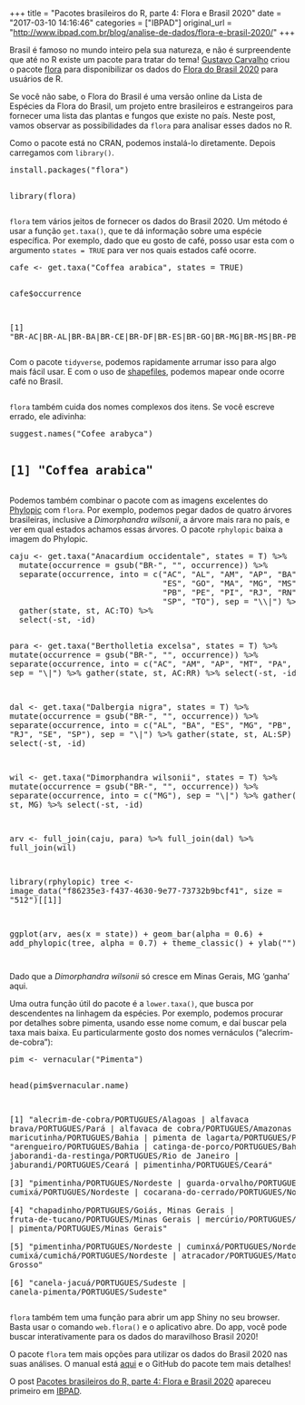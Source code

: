 +++
title = "Pacotes brasileiros do R, parte 4: Flora e Brasil 2020"
date = "2017-03-10 14:16:46"
categories = ["IBPAD"]
original_url = "http://www.ibpad.com.br/blog/analise-de-dados/flora-e-brasil-2020/"
+++

<p>
Brasil é famoso no mundo inteiro pela sua natureza, e não é
surpreendente que até no R existe um pacote para tratar do tema!
<a href="https://github.com/gustavobio" target="_blank">Gustavo
Carvalho</a> criou o pacote
<a href="https://github.com/gustavobio/flora" target="_blank">flora</a>
para disponibilizar os dados do
<a href="http://floradobrasil.jbrj.gov.br/reflora/listaBrasil/PrincipalUC/PrincipalUC.do#CondicaoTaxonCP" target="_blank">Flora
do Brasil 2020</a> para usuários de R.
</p>
<p>
Se você não sabe, o Flora do Brasil é uma versão online da Lista de
Espécies da Flora do Brasil, um projeto entre brasileiros e estrangeiros
para fornecer uma lista das plantas e fungos que existe no país. Neste
post, vamos observar as possibilidades da <code>flora</code> para
analisar esses dados no R.
</p>
<p>
Como o pacote está no CRAN, podemos instalá-lo diretamente. Depois
carregamos com <code>library()</code>.
</p>
<pre class="crayon-plain-tag">install.packages(&quot;flora&quot;)

library(flora)</pre>
<p>
<code>flora</code> tem vários jeitos de fornecer os dados do Brasil
2020. Um método é usar a função <code>get.taxa()</code>, que te dá
informação sobre uma espécie específica. Por exemplo, dado que eu gosto
de café, posso usar esta com o argumento <code>states = TRUE</code> para
ver nos quais estados café ocorre.
</p>
<pre class="crayon-plain-tag">cafe &lt;- get.taxa(&quot;Coffea arabica&quot;, states = TRUE)

cafe$occurrence

[1] &quot;BR-AC|BR-AL|BR-BA|BR-CE|BR-DF|BR-ES|BR-GO|BR-MG|BR-MS|BR-PB|BR-PE|BR-PR|BR-RJ|BR-RS|BR-SC|BR-SE|BR-SP&quot;</pre>
<p>
Com o pacote <code>tidyverse</code>, podemos rapidamente arrumar isso
para algo mais fácil usar. E com o uso de
<a href="http://robertmyles.github.io/2016/10/09/map-making-with-r-and-electionsbr/" target="_blank">shapefiles</a>,
podemos mapear onde ocorre café no Brasil.
</p>
<p>
<img src="https://i2.wp.com/www.ibpad.com.br/wp-content/uploads/2017/03/Screen-Shot-2017-03-07-at-4.25.45-PM.png?w=900" alt="" data-recalc-dims="1" />
</p>
<p>
<code>flora</code> também cuida dos nomes complexos dos itens. Se você
escreve errado, ele adivinha:
</p>
<pre class="crayon-plain-tag">suggest.names(&quot;Cofee arabyca&quot;)

## [1] &quot;Coffea arabica&quot;</pre>
<p>
Podemos também combinar o pacote com as imagens excelentes do
<a href="http://phylopic.org/" target="_blank">Phylopic</a> com
<code>flora</code>. Por exemplo, podemos pegar dados de quatro árvores
brasileiras, inclusive a <em>Dimorphandra wilsonii</em>, a árvore mais
rara no país, e ver em qual estados achamos essas árvores. O pacote
<code>rphylopic</code> baixa a imagem do Phylopic.
</p>
<pre class="crayon-plain-tag">caju &lt;- get.taxa(&quot;Anacardium occidentale&quot;, states = T) %&gt;% 
  mutate(occurrence = gsub(&quot;BR-&quot;, &quot;&quot;, occurrence)) %&gt;% 
  separate(occurrence, into = c(&quot;AC&quot;, &quot;AL&quot;, &quot;AM&quot;, &quot;AP&quot;, &quot;BA&quot;, &quot;CE&quot;, &quot;DF&quot;,
                                &quot;ES&quot;, &quot;GO&quot;, &quot;MA&quot;, &quot;MG&quot;, &quot;MS&quot;, &quot;MT&quot;, &quot;PA&quot;,
                                &quot;PB&quot;, &quot;PE&quot;, &quot;PI&quot;, &quot;RJ&quot;, &quot;RN&quot;, &quot;RR&quot;, &quot;SE&quot;,
                                &quot;SP&quot;, &quot;TO&quot;), sep = &quot;\\|&quot;) %&gt;% 
  gather(state, st, AC:TO) %&gt;% 
  select(-st, -id) 

para &lt;- get.taxa(&quot;Bertholletia excelsa&quot;, states = T) %&gt;% 
  mutate(occurrence = gsub(&quot;BR-&quot;, &quot;&quot;, occurrence)) %&gt;% 
  separate(occurrence, into = c(&quot;AC&quot;, &quot;AM&quot;, &quot;AP&quot;, &quot;MT&quot;, &quot;PA&quot;, &quot;RO&quot;, &quot;RR&quot;), 
           sep = &quot;\\|&quot;) %&gt;% 
  gather(state, st, AC:RR) %&gt;% 
  select(-st, -id)   

dal &lt;- get.taxa(&quot;Dalbergia nigra&quot;, states = T) %&gt;% 
  mutate(occurrence = gsub(&quot;BR-&quot;, &quot;&quot;, occurrence)) %&gt;% 
  separate(occurrence, into = c(&quot;AL&quot;, &quot;BA&quot;, &quot;ES&quot;, &quot;MG&quot;, &quot;PB&quot;, &quot;PE&quot;, &quot;PR&quot;,
                                &quot;RJ&quot;, &quot;SE&quot;, &quot;SP&quot;), 
           sep = &quot;\\|&quot;) %&gt;% 
  gather(state, st, AL:SP) %&gt;% 
  select(-st, -id)   

wil &lt;- get.taxa(&quot;Dimorphandra wilsonii&quot;, states = T) %&gt;% 
  mutate(occurrence = gsub(&quot;BR-&quot;, &quot;&quot;, occurrence)) %&gt;% 
  separate(occurrence, into = c(&quot;MG&quot;), 
           sep = &quot;\\|&quot;) %&gt;% 
  gather(state, st, MG) %&gt;% 
  select(-st, -id) 
  
arv &lt;- full_join(caju, para) %&gt;% 
  full_join(dal) %&gt;% 
  full_join(wil)


library(rphylopic)
tree &lt;- image_data(&quot;f86235e3-f437-4630-9e77-73732b9bcf41&quot;, size = &quot;512&quot;)[[1]]

ggplot(arv, aes(x = state)) +
  geom_bar(alpha = 0.6) +
  add_phylopic(tree, alpha = 0.7) +
  theme_classic() +
  ylab(&quot;&quot;)</pre>
<p>
<img src="https://i2.wp.com/www.ibpad.com.br/wp-content/uploads/2017/03/unnamed-chunk-6-1.png?w=900" alt="" data-recalc-dims="1" />
</p>
<p>
Dado que a <em>Dimorphandra wilsonii</em> só cresce em Minas Gerais, MG
‘ganha’ aqui.
</p>
<p>
Uma outra função útil do pacote é a <code>lower.taxa()</code>, que busca
por descendentes na linhagem da espécies. Por exemplo, podemos procurar
por detalhes sobre pimenta, usando esse nome comum, e daí buscar pela
taxa mais baixa. Eu particularmente gosto dos nomes vernáculos
(“alecrim-de-cobra”):
</p>
<pre class="crayon-plain-tag">pim &lt;- vernacular(&quot;Pimenta&quot;)

head(pim$vernacular.name)

[1] &quot;alecrim-de-cobra/PORTUGUES/Alagoas | alfavaca brava/PORTUGUES/Par&aacute; | alfavaca de cobra/PORTUGUES/Amazonas | maricutinha/PORTUGUES/Bahia | pimenta de lagarta/PORTUGUES/Par&aacute;&quot;
[2] &quot;arengueiro/PORTUGUES/Bahia | catinga-de-porco/PORTUGUES/Bahia | jaborandi-da-restinga/PORTUGUES/Rio de Janeiro | jaburandi/PORTUGUES/Cear&aacute; | pimentinha/PORTUGUES/Cear&aacute;&quot;    
[3] &quot;pimentinha/PORTUGUES/Nordeste | guarda-orvalho/PORTUGUES/Nordeste | cumix&aacute;/PORTUGUES/Nordeste | cocarana-do-cerrado/PORTUGUES/Norte&quot;                                        
[4] &quot;chapadinho/PORTUGUES/Goi&aacute;s, Minas Gerais | fruta-de-tucano/PORTUGUES/Minas Gerais | merc&uacute;rio/PORTUGUES/Mato Grosso | pimenta/PORTUGUES/Minas Gerais&quot;                        
[5] &quot;pimentinha/PORTUGUES/Nordeste | cuminx&aacute;/PORTUGUES/Nordeste | cumix&aacute;/cumich&aacute;/PORTUGUES/Nordeste | atracador/PORTUGUES/Mato Grosso&quot;                                           
[6] &quot;canela-jacu&aacute;/PORTUGUES/Sudeste | canela-pimenta/PORTUGUES/Sudeste&quot;</pre>
<p>
<code>flora</code> também tem uma função para abrir um app Shiny no seu
browser. Basta usar o comando <code>web.flora()</code> e o aplicativo
abre. Do app, você pode buscar interativamente para os dados do
maravilhoso Brasil 2020!
</p>
<p>
O pacote <code>flora</code> tem mais opções para utilizar os dados do
Brasil 2020 nas suas análises. O manual
está <a href="https://cran.r-project.org/web/packages/flora/flora.pdf" target="_blank">aqui</a>
e o GitHub do pacote tem mais detalhes!
</p>
<p>
O post
<a rel="nofollow" href="http://www.ibpad.com.br/blog/analise-de-dados/flora-e-brasil-2020/">Pacotes
brasileiros do R, parte 4: Flora e Brasil 2020</a> apareceu primeiro em
<a rel="nofollow" href="http://www.ibpad.com.br">IBPAD</a>.
</p>

